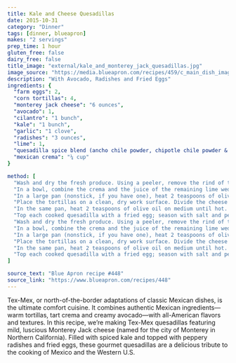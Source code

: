 ```yaml
---
title: Kale and Cheese Quesadillas
date: 2015-10-31
category: "Dinner"
tags: [dinner, blueapron]
makes: "2 servings"
prep_time: 1 hour
gluten_free: false
dairy_free: false
title_image: "external/kale_and_monterey_jack_quesadillas.jpg"
image_source: "https://media.blueapron.com/recipes/459/c_main_dish_images/20140918-1649-7321-0209/Mexican_20Breakfast-3402_splash_feature.jpg"
description: "With Avocado, Radishes and Fried Eggs"
ingredients: {
  "farm eggs": 2,
  "corn tortillas": 4,
  "monterey jack cheese": "6 ounces",
  "avocado": 1,
  "cilantro": "1 bunch",
  "kale": "1 bunch",
  "garlic": "1 clove",
  "radishes": "3 ounces",
  "lime": 1,
  "quesadilla spice blend (ancho chile powder, chipotle chile powder & ground cumin)": "1 tsp",
  "mexican crema": "¼ cup"
}

method: [
  "Wash and dry the fresh produce. Using a peeler, remove the rind of the lime, avoiding the white pith; mince the rind to get 2 teaspoons of zest (or use a zester). Quarter the lime. Peel and mince the garlic. Remove and discard the kale stems; roughly chop the leaves. Grate the cheese. Pit, peel and medium dice the avocado; place in a bowl. Toss the avocado with the juice of 2 lime wedges; season with salt and pepper. Pick the cilantro leaves off the stems; discard the stems. Cut off and discard the stem ends of the radishes; cut into thin matchsticks and place in a bowl of ice water.",
  "In a bowl, combine the crema and the juice of the remaining lime wedges; season with salt and pepper to taste.",
  "In a large pan (nonstick, if you have one), heat 2 teaspoons of olive oil on medium until hot. Add the garlic. Cook, stirring frequently, 30 seconds to 1 minute, or until fragrant. Add the kale, ¼ cup of water and (reserving a pinch) as much of the spice blend as you’d like, depending on how spicy you’d like the dish to be; season with salt and pepper. Cook, stirring frequently, 2 to 4 minutes, or until the water has evaporated and the kale has wilted. Add the lime zest. Cook, stirring occasionally, 30 seconds to 1 minute, or until well combined. Season with salt and pepper to taste. Transfer to a plate.",
  "Place the tortillas on a clean, dry work surface. Divide the cheese and cooked kale between 2 of the tortillas; top with the remaining tortillas. Wipe out the pan used to cook the kale. Add 2 teaspoons of olive oil; heat on medium-high until hot. Add the quesadillas and cook 2 to 3 minutes per side, or until the tortillas are crispy and the cheese has melted. Divide between 2 plates and set aside in a warm place. Wipe out the pan.",
  "In the same pan, heat 2 teaspoons of olive oil on medium until hot. Crack in the eggs, keeping them separate; season with salt and pepper. Cook 1 to 3 minutes, or until the whites are set and the yolks are cooked to your desired degree of doneness. Remove from heat.",
  "Top each cooked quesadilla with a fried egg; season with salt and pepper. Garnish with the seasoned avocado, lime crema, radishes (draining before adding), remaining spice blend and cilantro. Enjoy!",
  "Wash and dry the fresh produce. Using a peeler, remove the rind of the lime, avoiding the white pith; mince the rind to get 2 teaspoons of zest (or use a zester). Quarter the lime. Peel and mince the garlic. Remove and discard the kale stems; roughly chop the leaves. Grate the cheese. Pit, peel and medium dice the avocado; place in a bowl. Toss the avocado with the juice of 2 lime wedges; season with salt and pepper. Pick the cilantro leaves off the stems; discard the stems. Cut off and discard the stem ends of the radishes; cut into thin matchsticks and place in a bowl of ice water.",
  "In a bowl, combine the crema and the juice of the remaining lime wedges; season with salt and pepper to taste.",
  "In a large pan (nonstick, if you have one), heat 2 teaspoons of olive oil on medium until hot. Add the garlic. Cook, stirring frequently, 30 seconds to 1 minute, or until fragrant. Add the kale, ¼ cup of water and (reserving a pinch) as much of the spice blend as you’d like, depending on how spicy you’d like the dish to be; season with salt and pepper. Cook, stirring frequently, 2 to 4 minutes, or until the water has evaporated and the kale has wilted. Add the lime zest. Cook, stirring occasionally, 30 seconds to 1 minute, or until well combined. Season with salt and pepper to taste. Transfer to a plate.",
  "Place the tortillas on a clean, dry work surface. Divide the cheese and cooked kale between 2 of the tortillas; top with the remaining tortillas. Wipe out the pan used to cook the kale. Add 2 teaspoons of olive oil; heat on medium-high until hot. Add the quesadillas and cook 2 to 3 minutes per side, or until the tortillas are crispy and the cheese has melted. Divide between 2 plates and set aside in a warm place. Wipe out the pan.",
  "In the same pan, heat 2 teaspoons of olive oil on medium until hot. Crack in the eggs, keeping them separate; season with salt and pepper. Cook 1 to 3 minutes, or until the whites are set and the yolks are cooked to your desired degree of doneness. Remove from heat.",
  "Top each cooked quesadilla with a fried egg; season with salt and pepper. Garnish with the seasoned avocado, lime crema, radishes (draining before adding), remaining spice blend and cilantro. Enjoy!"
]

source_text: "Blue Apron recipe #448"
source_link: "https://www.blueapron.com/recipes/448"
---
```

Tex-Mex, or north-of-the-border adaptations of classic Mexican dishes, is the ultimate comfort cuisine. It combines authentic Mexican ingredients—warm tortillas, tart crema and creamy avocado—with all-American flavors and textures. In this recipe, we’re making Tex-Mex quesadillas featuring mild, luscious Monterey Jack cheese (named for the city of Monterey in Northern California). Filled with spiced kale and topped with peppery radishes and fried eggs, these gourmet quesadillas are a delicious tribute to the cooking of Mexico and the Western U.S.

